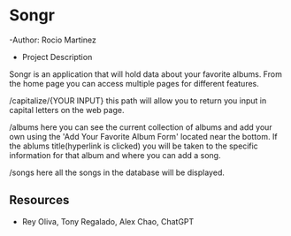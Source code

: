 # Songr

-Author: Rocio Martinez

- Project Description

Songr is an application that will hold data about your favorite albums. From the home page you can access multiple pages for different features.

/capitalize/{YOUR INPUT}  this path will allow you to return you input in capital letters on the web page.

/albums     here you can see the current collection of albums and add your own using the 'Add Your Favorite Album Form' located near the bottom.
            If the ablums title(hyperlink is clicked) you will be taken to the specific information for that album and where you can add a song.

/songs      here all the songs in the database will be displayed.

## Resources

- Rey Oliva, Tony Regalado, Alex Chao, ChatGPT

